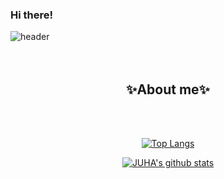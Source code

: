 ### Hi there!

<!--
**khabh/khabh** is a ✨ _special_ ✨ repository because its `README.md` (this file) appears on your GitHub profile.

Here are some ideas to get you started:

- 🔭 I’m currently working on ...
- 🌱 I’m currently learning ...
- 👯 I’m looking to collaborate on ...
- 🤔 I’m looking for help with ...
- 💬 Ask me about ...
- 📫 How to reach me: ...
- 😄 Pronouns: ...
- ⚡ Fun fact: ...
 👋
-->

![header](https://capsule-render.vercel.app/api?type=waving&color=gradient&height=300&section=header&text=I'm&nbsp;Juha&fontSize=70)
<br><br><br>
<div align=center>
  
  ## ✨About me✨
  <br><br>
  
[![Top Langs](https://github-readme-stats.vercel.app/api/top-langs/?username=khabh&layout=compact&custom_title=My&nbsp;Language&nbsp;&bg_color=30,f7cac9,92a8d1&title_color=fff&text_color=fff)](https://github.com/anuraghazra/github-readme-stats)
 
[![JUHA's github stats](https://github-readme-stats.vercel.app/api?username=khabh&count_private=true&custom_title=JUHA's&nbsp;github&nbsp&bg_color=30,92a8d1,f7cac9&title_color=fff&text_color=fff)](https://github.com/anuraghazra/github-readme-stats)

  
  </div>
